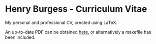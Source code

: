 # Henry Burgess - Curriculum Vitae

My personal and professional CV, created using LaTeX.

An up-to-date PDF can be obtained [here](https://github.com/henry-burgess/cv/blob/master/henry-burgess.pdf), or alternatively a makefile has been included.
